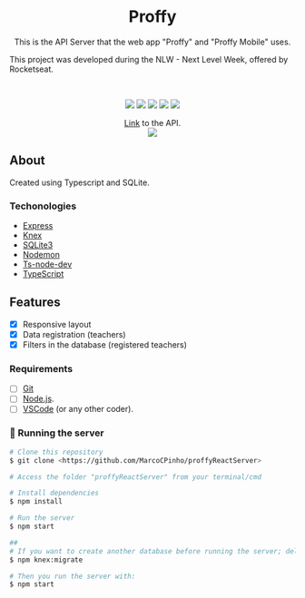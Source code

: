 <h1 align="center">Proffy</h1>

<p align="center">
This is the API Server that the web app "Proffy" and "Proffy Mobile" uses. <br>

This project was developed during the NLW - Next Level Week, offered by Rocketseat.
</p>
<br>
<p align="center">
<img src="https://img.shields.io/github/license/MarcoCPinho/proffy"/>
<img src="https://img.shields.io/github/repo-size/MarcoCPinho/proffy"/>
<img src="https://img.shields.io/github/last-commit/marcocpinho/proffy" />
<img src="https://img.shields.io/github/followers/Marcocpinho?style=social"/>
<img src="https://img.shields.io/badge/done%20by-MarcoCPinho-blueviolet"/>
</p>
<p align="center">
<a href="https://oxy-proffy-server.herokuapp.com/" target="_blank">Link</a> to the API.
<br>
<img src="https://img.shields.io/website?down_message=Down&up_message=Running&url=https%3A%2F%2Foxy-proffy.herokuapp.com%2F"/>
</p>

## About

Created using Typescript and SQLite.

### Techonologies

- [Express](https://expressjs.com/)
- [Knex](http://knexjs.org/)
- [SQLite3](https://www.sqlite.org/index.html)
- [Nodemon](https://www.npmjs.com/package/nodemon)
- [Ts-node-dev](https://www.npmjs.com/package/ts-node-dev)
- [TypeScript](https://www.typescriptlang.org/)


##  Features

- [x] Responsive layout
- [x] Data registration (teachers)
- [x] Filters in the database (registered teachers)

### Requirements

- [ ]  [Git](https://git-scm.com)
- [ ]  [Node.js](https://nodejs.org/en/). 
- [ ] [VSCode](https://code.visualstudio.com/) (or any other coder).

### 🎲 Running the server

```bash 
# Clone this repository
$ git clone <https://github.com/MarcoCPinho/proffyReactServer> 

# Access the folder "proffyReactServer" from your terminal/cmd 

# Install dependencies
$ npm install 

# Run the server
$ npm start 

##
# If you want to create another database before running the server; delete the current one and run:
$ npm knex:migrate

# Then you run the server with:
$ npm start
```
